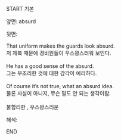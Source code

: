 START
기본

앞면:
absurd


뒷면:
<div>That uniform makes the guards look absurd. </div><div>저 제복 때문에 경비원들이 우스꽝스러워 보인다.</div><div><br></div><div><div>He has a good sense of the absurd. </div><div>그는 부조리한 것에 대한 감각이 예리하다.</div></div><div><br></div><div><div>Of course it’s not true, what an absurd idea. </div><div><div>물론 사실이 아니지, 무슨 말도 안 되는 생각이람.</div></div></div><div><br></div><div>불합리한 , 우스꽝스러운</div>


해석:

END